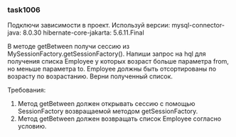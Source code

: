 
### task1006

Подключи зависимости в проект.
Используй версии:
mysql-connector-java: 8.0.30
hibernate-core-jakarta: 5.6.11.Final

В методе getBetween получи сессию из MySessionFactory.getSessionFactory().
Напиши запрос на hql для получения списка Employee у которых возраст больше параметра from, но меньше параметра to.
Employee должны быть отсортированы по возрасту по возрастанию.
Верни полученный список.


Требования:
1.	Метод getBetween должен открывать сессию с помощью SessionFactory возвращаемой методом getSessionFactory.
2.	Метод getBetween должен возвращать список Employee согласно условию.


